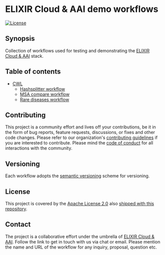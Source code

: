 # ELIXIR Cloud & AAI demo workflows

[![License][badge-license]][badge-url-license]

## Synopsis

Collection of workflows used for testing and demonstrating the [ELIXIR Cloud &
AAI][org-elixir-cloud] stack.

## Table of contents

* [CWL][res-cwl]
  * [Hashsplitter workflow](cwl/hashsplitter_workflow/README.md)
  * [MSA compare workflow](cwl/msa_compare_workflow/README.md)
  * [Rare diseases workflow](cwl/rare_diseases_workflow/README.md)

## Contributing

This project is a community effort and lives off your contributions, be it in
the form of bug reports, feature requests, discussions, or fixes and other code
changes. Please refer to our organization's [contributing
guidelines][res-elixir-cloud-contributing] if you are interested to contribute.
Please mind the [code of conduct][res-elixir-cloud-coc] for all interactions
with the community.

## Versioning

Each workflow adopts the [semantic versioning][res-semver] scheme for
versioning.

## License

This project is covered by the [Apache License 2.0][license-apache] also
[shipped with this repository][license].

## Contact

The project is a collaborative effort under the umbrella of [ELIXIR Cloud &
AAI][org-elixir-cloud]. Follow the link to get in touch with us via chat or
email. Please mention the name and URL of the workflow for any inquiry,
proposal, question etc.

[badge-license]:<https://img.shields.io/badge/license-Apache%202.0-blue.svg>
[badge-url-license]:<http://www.apache.org/licenses/LICENSE-2.0>
[license]: LICENSE
[license-apache]: <https://www.apache.org/licenses/LICENSE-2.0>
[org-elixir-cloud]: <https://github.com/elixir-cloud-aai/elixir-cloud-aai>
[res-cwl]: <https://www.commonwl.org/>
[res-elixir-cloud-coc]: <https://github.com/elixir-cloud-aai/elixir-cloud-aai/blob/dev/CODE_OF_CONDUCT.md>
[res-elixir-cloud-contributing]: <https://github.com/elixir-cloud-aai/elixir-cloud-aai/blob/dev/CONTRIBUTING.md>
[res-semver]: <https://semver.org/>
